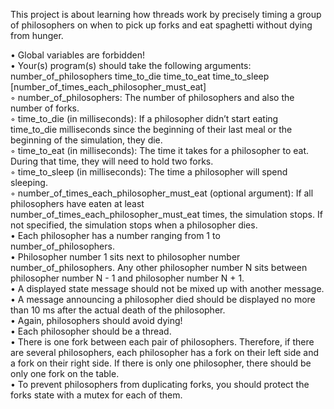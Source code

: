 This project is about learning how threads work by precisely timing a group of philosophers on when to pick up forks and eat spaghetti without dying from hunger.  <br/>

• Global variables are forbidden!  <br/>
• Your(s) program(s) should take the following arguments:
number_of_philosophers time_to_die time_to_eat time_to_sleep
[number_of_times_each_philosopher_must_eat]  <br/>
◦ number_of_philosophers: The number of philosophers and also the number
of forks.  <br/>
◦ time_to_die (in milliseconds): If a philosopher didn’t start eating time_to_die
milliseconds since the beginning of their last meal or the beginning of the simulation, they die.  <br/>
◦ time_to_eat (in milliseconds): The time it takes for a philosopher to eat.
During that time, they will need to hold two forks.  <br/>
◦ time_to_sleep (in milliseconds): The time a philosopher will spend sleeping.  <br/>
◦ number_of_times_each_philosopher_must_eat (optional argument): If all
philosophers have eaten at least number_of_times_each_philosopher_must_eat
times, the simulation stops. If not specified, the simulation stops when a
philosopher dies. <br/>
• Each philosopher has a number ranging from 1 to number_of_philosophers. <br/>
• Philosopher number 1 sits next to philosopher number number_of_philosophers.
Any other philosopher number N sits between philosopher number N - 1 and philosopher number N + 1. <br/>
• A displayed state message should not be mixed up with another message. <br/>
• A message announcing a philosopher died should be displayed no more than 10 ms
after the actual death of the philosopher. <br/>
• Again, philosophers should avoid dying! <br/>
• Each philosopher should be a thread. <br/>
• There is one fork between each pair of philosophers. Therefore, if there are several
philosophers, each philosopher has a fork on their left side and a fork on their right
side. If there is only one philosopher, there should be only one fork on the table. <br/>
• To prevent philosophers from duplicating forks, you should protect the forks state
with a mutex for each of them. <br/>
